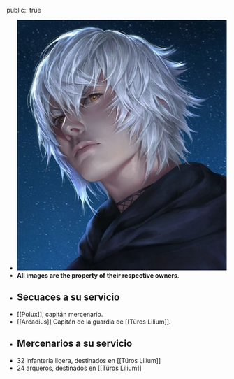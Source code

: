public:: true

- ![WhatsApp Image 2025-02-23 at 16.25.25.jpeg](../assets/WhatsApp_Image_2025-02-23_at_16.25.25_1740340847742_0.jpeg)
- **All images are the property of their respective owners**.
- ## Secuaces a su servicio
- [[Polux]], capitán mercenario.
- [[Arcadius]] Capitán de la guardia de [[Türos Lilium]].
- ## Mercenarios a su servicio
- 32 infantería ligera, destinados en [[Türos Lilium]]
- 24 arqueros, destinados en [[Türos Lilium]]